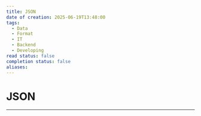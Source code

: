 ```yaml
---
title: JSON
date of creation: 2025-06-19T13:48:00
tags:
  - Data
  - Format
  - IT
  - Backend
  - Developing
read status: false
completion status: false
aliases:
---
```

# JSON
---
